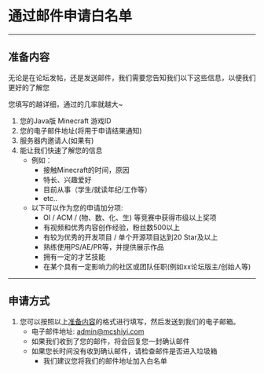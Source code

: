 # 通过邮件申请白名单

------

## 准备内容

无论是在论坛发帖，还是发送邮件，我们需要您告知我们以下这些信息，以便我们更好的了解您
  
您填写的越详细，通过的几率就越大~

1. 您的Java版 Minecraft 游戏ID
2. 您的电子邮件地址(将用于申请结果通知)
3. 服务器内邀请人(如果有)
4. 能让我们快速了解您的信息
    - 例如：
        - 接触Minecraft的时间，原因
        - 特长、兴趣爱好
        - 目前从事（学生/就读年纪/工作等）
        - etc..
    - 以下可以作为您的申请加分项:  
        - OI / ACM / (物、数、化、生) 等竞赛中获得市级以上奖项  
        - 有视频和优秀内容创作经验，粉丝数500以上
        - 有较为优秀的开发项目 / 单个开源项目达到20 Star及以上
        - 熟练使用PS/AE/PR等，并提供展示作品
        - 拥有一定的才艺技能
        - 在某个具有一定影响力的社区或团队任职(例如xx论坛版主/创始人等)
-----

## 申请方式

1. 您可以按照以上[准备内容](#准备内容)的格式进行填写，然后发送到我们的电子邮箱。
     - 电子邮件地址: [admin@mcshiyi.com](mailto:admin@mcshiyi.com)
     - 如果我们收到了您的邮件，将会回复您一封确认邮件
     - 如果您长时间没有收到确认邮件，请检查邮件是否进入垃圾箱
        - 我们建议您将我们的邮件地址加入白名单